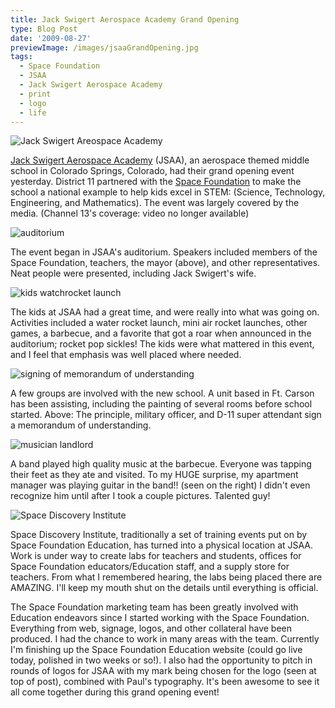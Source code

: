 ```yaml
---
title: Jack Swigert Aerospace Academy Grand Opening
type: Blog Post
date: '2009-08-27'
previewImage: /images/jsaaGrandOpening.jpg
tags:
  - Space Foundation
  - JSAA
  - Jack Swigert Aerospace Academy
  - print
  - logo
  - life
---
```

![Jack Swigert Areospace Academy](/images/jsaa.gif)

[Jack Swigert Aerospace Academy](https://www.spacefoundation.org/education/content.php?id=802) (JSAA), an aerospace themed middle school in Colorado Springs, Colorado, had their grand opening event yesterday. District 11 partnered with the [Space Foundation](https://www.spacefoundation.org) to make the school a national example to help kids excel in STEM: (Science, Technology, Engineering, and Mathematics). The event was largely covered by the media. (Channel 13's coverage: video no longer available)

![auditorium](/images/auditorium.jpg)

The event began in JSAA's auditorium. Speakers included members of the Space Foundation, teachers, the mayor (above), and other representatives. Neat people were presented, including Jack Swigert's wife.

![kids watchrocket launch](/images/kidswatchrocketlaunch.jpg)

The kids at JSAA had a great time, and were really into what was going on. Activities included a water rocket launch, mini air rocket launches, other games, a barbecue, and a favorite that got a roar when announced in the auditorium; rocket pop sickles! The kids were what mattered in this event, and I feel that emphasis was well placed where needed.

![signing of memorandum of understanding](/images/memorandumofunderstanding.jpg)

A few groups are involved with the new school. A unit based in Ft. Carson has been assisting, including the painting of several rooms before school started. Above: The principle, military officer, and D-11 super attendant sign a memorandum of understanding.

![musician landlord](/images/musiclandlord.jpg)

A band played high quality music at the barbecue. Everyone was tapping their feet as they ate and visited. To my HUGE surprise, my apartment manager was playing guitar in the band!! (seen on the right) I didn't even recognize him until after I took a couple pictures. Talented guy!

![Space Discovery Institute](/images/sdisignage.jpg)

Space Discovery Institute, traditionally a set of training events put on by Space Foundation Education, has turned into a physical location at JSAA. Work is under way to create labs for teachers and students, offices for Space Foundation educators/Education staff, and a supply store for teachers. From what I remembered hearing, the labs being placed there are AMAZING. I'll keep my mouth shut on the details until everything is official.

The Space Foundation marketing team has been greatly involved with Education endeavors since I started working with the Space Foundation. Everything from web, signage, logos, and other collateral have been produced. I had the chance to work in many areas with the team. Currently I'm finishing up the Space Foundation Education website (could go live today, polished in two weeks or so!). I also had the opportunity to pitch in rounds of logos for JSAA with my mark being chosen for the logo (seen at top of post), combined with Paul's typography. It's been awesome to see it all come together during this grand opening event!
